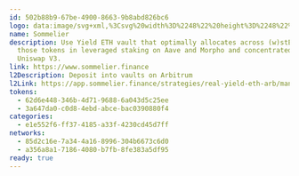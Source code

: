```yaml
---
id: 502b88b9-67be-4900-8663-9b8abd826bc6
logo: data:image/svg+xml,%3Csvg%20width%3D%2248%22%20height%3D%2248%22%20viewBox%3D%220%200%2048%2048%22%20fill%3D%22none%22%20xmlns%3D%22http%3A%2F%2Fwww.w3.org%2F2000%2Fsvg%22%3E%0A%3Cg%20clip-path%3D%22url(%23clip0_14472_3246)%22%3E%0A%3Cpath%20d%3D%22M24%2048C37.2552%2048%2048%2037.2552%2048%2024C48%2010.7448%2037.2552%200%2024%200C10.7448%200%200%2010.7448%200%2024C0%2037.2552%2010.7448%2048%2024%2048Z%22%20fill%3D%22%23130E20%22%2F%3E%0A%3C%2Fg%3E%0A%3Cg%20clip-path%3D%22url(%23clip1_14472_3246)%22%3E%0A%3Cpath%20fill-rule%3D%22evenodd%22%20clip-rule%3D%22evenodd%22%20d%3D%22M23.9463%2017.5833C25.1559%2017.5833%2026.316%2017.1004%2027.1714%2016.2409C28.0267%2015.3814%2028.5073%2014.2156%2028.5073%2013H19.3853C19.3853%2014.2156%2019.8659%2015.3814%2020.7212%2016.2409C21.5766%2017.1004%2022.7367%2017.5833%2023.9463%2017.5833ZM13%2028.5833V19.4167C14.2096%2019.4167%2015.3697%2019.8996%2016.2251%2020.7591C17.0804%2021.6186%2017.561%2022.7844%2017.561%2024C17.561%2025.2156%2017.0804%2026.3814%2016.2251%2027.2409C15.3697%2028.1004%2014.2096%2028.5833%2013%2028.5833ZM23.9463%2028.5833C26.4653%2028.5833%2028.5073%2026.5313%2028.5073%2024C28.5073%2021.4687%2026.4653%2019.4167%2023.9463%2019.4167C21.4274%2019.4167%2019.3853%2021.4687%2019.3853%2024C19.3853%2026.5313%2021.4274%2028.5833%2023.9463%2028.5833ZM30.3317%2024C30.3317%2025.2156%2030.8122%2026.3814%2031.6675%2027.2409C32.5229%2028.1004%2033.683%2028.5833%2034.8926%2028.5833V19.4167C33.683%2019.4167%2032.5229%2019.8996%2031.6675%2020.7591C30.8122%2021.6186%2030.3317%2022.7844%2030.3317%2024ZM34.8926%2013V17.5833C33.683%2017.5833%2032.5229%2017.1004%2031.6675%2016.2409C30.8122%2015.3814%2030.3317%2014.2156%2030.3317%2013H34.8926ZM13%2017.5833C14.2096%2017.5833%2015.3697%2017.1004%2016.2251%2016.2409C17.0804%2015.3814%2017.561%2014.2156%2017.561%2013H13V17.5833ZM20.7212%2031.7591C21.5766%2030.8996%2022.7367%2030.4167%2023.9463%2030.4167C25.1559%2030.4167%2026.316%2030.8996%2027.1714%2031.7591C28.0267%2032.6186%2028.5073%2033.7844%2028.5073%2035H19.3853C19.3853%2033.7844%2019.8659%2032.6186%2020.7212%2031.7591ZM30.3317%2035H34.8926V30.4167C33.683%2030.4167%2032.5229%2030.8996%2031.6675%2031.7591C30.8122%2032.6186%2030.3317%2033.7844%2030.3317%2035ZM13%2035V30.4167C14.2096%2030.4167%2015.3697%2030.8996%2016.2251%2031.7591C17.0804%2032.6186%2017.561%2033.7844%2017.561%2035H13Z%22%20fill%3D%22white%22%2F%3E%0A%3C%2Fg%3E%0A%3Cdefs%3E%0A%3CclipPath%20id%3D%22clip0_14472_3246%22%3E%0A%3Crect%20width%3D%2248%22%20height%3D%2248%22%20fill%3D%22white%22%2F%3E%0A%3C%2FclipPath%3E%0A%3CclipPath%20id%3D%22clip1_14472_3246%22%3E%0A%3Crect%20width%3D%2222%22%20height%3D%2222%22%20fill%3D%22white%22%20transform%3D%22translate(13%2013)%22%2F%3E%0A%3C%2FclipPath%3E%0A%3C%2Fdefs%3E%0A%3C%2Fsvg%3E%0A
name: Sommelier
description: Use Yield ETH vault that optimally allocates across (w)stETH and
  those tokens in leveraged staking on Aave and Morpho and concentrated LPing on
  Uniswap V3.
link: https://www.sommelier.finance
l2Description: Deposit into vaults on Arbitrum
l2Link: https://app.sommelier.finance/strategies/real-yield-eth-arb/manage
tokens:
  - 62d6e448-346b-4d71-9688-6a043d5c25ee
  - 3a647da0-c0d8-4ebd-abce-bac0390880f4
categories:
  - e1e552f6-ff37-4185-a33f-4230cd45d7ff
networks:
  - 85d2c16e-7a34-4a16-8996-304b6673c6d0
  - a356a8a1-7186-4080-b7fb-8fe383a5df95
ready: true
---
```

